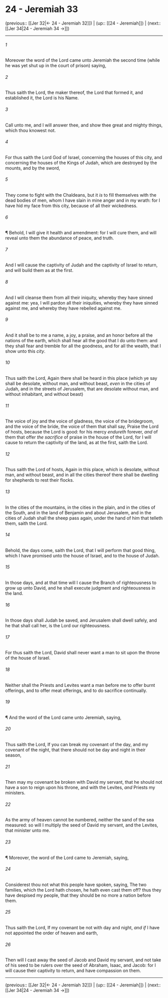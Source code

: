 # 24 - Jeremiah 33

(previous:: [[Jer 32|← 24 - Jeremiah 32]]) | (up:: [[24 - Jeremiah]]) | (next:: [[Jer 34|24 - Jeremiah 34 →]])

***


###### 1 
Moreover the word of the Lord came unto Jeremiah the second time (while he was yet shut up in the court of prison) saying, 

###### 2 
Thus saith the Lord, the maker thereof, the Lord that formed it, and established it, the Lord is his Name. 

###### 3 
Call unto me, and I will answer thee, and show thee great and mighty things, which thou knowest not. 

###### 4 
For thus saith the Lord God of Israel, concerning the houses of this city, and concerning the houses of the Kings of Judah, which are destroyed by the mounts, and by the sword, 

###### 5 
They come to fight with the Chaldeans, but it _is_ to fill themselves with the dead bodies of men, whom I have slain in mine anger and in my wrath: for I have hid my face from this city, because of all their wickedness. 

###### 6 
¶ Behold, I will give it health and amendment: for I will cure them, and will reveal unto them the abundance of peace, and truth. 

###### 7 
And I will cause the captivity of Judah and the captivity of Israel to return, and will build them as at the first. 

###### 8 
And I will cleanse them from all their iniquity, whereby they have sinned against me: yea, I will pardon all their iniquities, whereby they have sinned against me, and whereby they have rebelled against me. 

###### 9 
And it shall be to me a name, a joy, a praise, and an honor before all the nations of the earth, which shall hear all the good that I do unto them: and they shall fear and tremble for all the goodness, and for all the wealth, that I show unto this _city_. 

###### 10 
Thus saith the Lord, Again there shall be heard in this place (which ye say shall be desolate, without man, and without beast, _even_ in the cities of Judah, and in the streets of Jerusalem, that are desolate without man, and without inhabitant, and without beast) 

###### 11 
The voice of joy and the voice of gladness, the voice of the bridegroom, and the voice of the bride, the voice of them that shall say, Praise the Lord of hosts, because the Lord is good: for his mercy _endureth_ forever, _and_ of them that offer _the sacrifice_ of praise in the house of the Lord, for I will cause to return the captivity of the land, as at the first, saith the Lord. 

###### 12 
Thus saith the Lord of hosts, Again in this place, which is desolate, without man, and without beast, and in all the cities thereof there shall be dwelling for shepherds to rest their flocks. 

###### 13 
In the cities of the mountains, in the cities in the plain, and in the cities of the South, and in the land of Benjamin and about Jerusalem, and in the cities of Judah shall the sheep pass again, under the hand of him that telleth them, saith the Lord. 

###### 14 
Behold, the days come, saith the Lord, that I will perform that good thing, which I have promised unto the house of Israel, and to the house of Judah. 

###### 15 
In those days, and at that time will I cause the Branch of righteousness to grow up unto David, and he shall execute judgment and righteousness in the land. 

###### 16 
In those days shall Judah be saved, and Jerusalem shall dwell safely, and he that shall call her, is the Lord our righteousness. 

###### 17 
For thus saith the Lord, David shall never want a man to sit upon the throne of the house of Israel. 

###### 18 
Neither shall the Priests and Levites want a man before me to offer burnt offerings, and to offer meat offerings, and to do sacrifice continually. 

###### 19 
¶ And the word of the Lord came unto Jeremiah, saying, 

###### 20 
Thus saith the Lord, If you can break my covenant of the day, and my covenant of the night, that there should not be day and night in their season, 

###### 21 
Then may my covenant be broken with David my servant, that he should not have a son to reign upon his throne, and with the Levites, _and_ Priests my ministers. 

###### 22 
As the army of heaven cannot be numbered, neither the sand of the sea measured: so will I multiply the seed of David my servant, and the Levites, that minister unto me. 

###### 23 
¶ Moreover, the word of the Lord came to Jeremiah, saying, 

###### 24 
Considerest thou not what this people have spoken, saying, The two families, which the Lord hath chosen, he hath even cast them off? thus they have despised my people, that they should be no more a nation before them. 

###### 25 
Thus saith the Lord, If my covenant be not with day and night, _and if_ I have not appointed the order of heaven and earth, 

###### 26 
Then will I cast away the seed of Jacob and David my servant, and not take of his seed to be rulers over the seed of Abraham, Isaac, and Jacob: for I will cause their captivity to return, and have compassion on them.

***

(previous:: [[Jer 32|← 24 - Jeremiah 32]]) | (up:: [[24 - Jeremiah]]) | (next:: [[Jer 34|24 - Jeremiah 34 →]])
